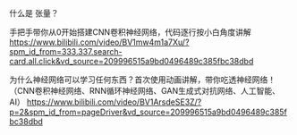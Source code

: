 什么是 张量？



手把手带你从0开始搭建CNN卷积神经网络，代码逐行按小白角度讲解
https://www.bilibili.com/video/BV1mw4m1a7Xu/?spm_id_from=333.337.search-card.all.click&vd_source=209996515a9bd0496489c385fbc38dbd


为什么神经网络可以学习任何东西？首次使用动画讲解，带你吃透神经网络！（CNN卷积神经网络、RNN循环神经网络、GAN生成式对抗网络、人工智能、AI）
https://www.bilibili.com/video/BV1ArsdeSE3Z/?p=2&spm_id_from=pageDriver&vd_source=209996515a9bd0496489c385fbc38dbd